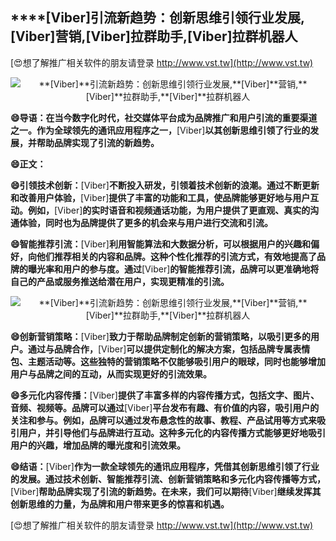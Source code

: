 ## ****[Viber]**引流新趋势：创新思维引领行业发展,**[Viber]**营销,**[Viber]**拉群助手,**[Viber]**拉群机器人**

[😍想了解推广相关软件的朋友请登录 http://www.vst.tw](http://www.vst.tw)

 <center><img src="https://vst.tw/MP4/tuiguang/png/7.png" alt="**[Viber]**引流新趋势：创新思维引领行业发展,**[Viber]**营销,**[Viber]**拉群助手,**[Viber]**拉群机器人"></center>

**😄导语：在当今数字化时代，社交媒体平台成为品牌推广和用户引流的重要渠道之一。作为全球领先的通讯应用程序之一，**[Viber]**以其创新思维引领了行业的发展，并帮助品牌实现了引流的新趋势。**

**😄正文：**

**😄引领技术创新：**[Viber]**不断投入研发，引领着技术创新的浪潮。通过不断更新和改善用户体验，**[Viber]**提供了丰富的功能和工具，使品牌能够更好地与用户互动。例如，**[Viber]**的实时语音和视频通话功能，为用户提供了更直观、真实的沟通体验，同时也为品牌提供了更多的机会来与用户进行交流和引流。**

**😄智能推荐引流：**[Viber]**利用智能算法和大数据分析，可以根据用户的兴趣和偏好，向他们推荐相关的内容和品牌。这种个性化推荐的引流方式，有效地提高了品牌的曝光率和用户的参与度。通过**[Viber]**的智能推荐引流，品牌可以更准确地将自己的产品或服务推送给潜在用户，实现更精准的引流。**

 <center><img src="https://vst.tw/MP4/tuiguang/png/7.png" alt="**[Viber]**引流新趋势：创新思维引领行业发展,**[Viber]**营销,**[Viber]**拉群助手,**[Viber]**拉群机器人"></center>

**😄创新营销策略：**[Viber]**致力于帮助品牌制定创新的营销策略，以吸引更多的用户。通过与品牌合作，**[Viber]**可以提供定制化的解决方案，包括品牌专属表情包、主题活动等。这些独特的营销策略不仅能够吸引用户的眼球，同时也能够增加用户与品牌之间的互动，从而实现更好的引流效果。**

**😄多元化内容传播：**[Viber]**提供了丰富多样的内容传播方式，包括文字、图片、音频、视频等。品牌可以通过**[Viber]**平台发布有趣、有价值的内容，吸引用户的关注和参与。例如，品牌可以通过发布悬念性的故事、教程、产品试用等方式来吸引用户，并引导他们与品牌进行互动。这种多元化的内容传播方式能够更好地吸引用户的兴趣，增加品牌的曝光度和引流效果。**

**😄结语：**[Viber]**作为一款全球领先的通讯应用程序，凭借其创新思维引领了行业的发展。通过技术创新、智能推荐引流、创新营销策略和多元化内容传播等方式，**[Viber]**帮助品牌实现了引流的新趋势。在未来，我们可以期待**[Viber]**继续发挥其创新思维的力量，为品牌和用户带来更多的惊喜和机遇。**

[😍想了解推广相关软件的朋友请登录 http://www.vst.tw](http://www.vst.tw)



